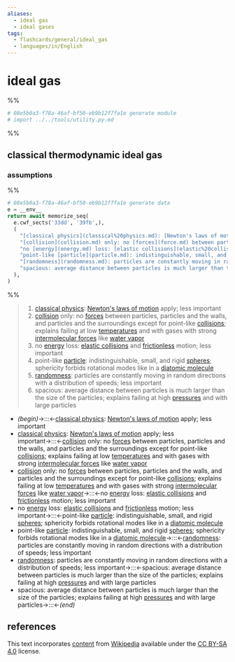 ```yaml
---
aliases:
  - ideal gas
  - ideal gases
tags:
  - flashcards/general/ideal_gas
  - languages/in/English
---
```


# ideal gas

%%

```Python
# 08e5b0a3-f78a-46af-bf50-eb9b12f7fa1e generate module
# import ../../tools/utility.py.md
```

%%

## classical thermodynamic ideal gas

### assumptions

%%

```Python
# 08e5b0a3-f78a-46af-bf50-eb9b12f7fa1e generate data
e = __env__
return await memorize_seq(
  e.cwf_sects('33dd', '39fb',),
  (
    "[classical physics](classical%20physics.md): [Newton's laws of motion](Newton's%20laws%20of%20motion.md) apply; less important",
    "[collision](collision.md) only: no [forces](force.md) between particles, particles and the walls, and particles and the surroundings except for point-like [collisions](collision.md); explains failing at low [temperatures](temperature.md) and with gases with strong [intermolecular forces](intermolecular%20force.md) like [water vapor](water%20vapor.md)",
    "no [energy](energy.md) loss: [elastic collisions](elastic%20collision.md) and [frictionless](friction.md) motion; less important",
    "point-like [particle](particle.md): indistinguishable, small, and rigid [spheres](sphere.md); sphericity forbids rotational modes like in a [diatomic molecule](diatomic%20molecule.md)",
    "[randomness](randomness.md): particles are constantly moving in random directions with a distribution of speeds; less important",
    "spacious: average distance between particles is much larger than the size of the particles; explains failing at high [pressures](pressure.md) and with large particles",
  ),
)
```

%%

<!--08e5b0a3-f78a-46af-bf50-eb9b12f7fa1e generate section="33dd"--><!-- The following content is generated at 2023-12-13T23:09:10.754806+08:00. Any edits will be overridden! -->

> 1. [classical physics](classical%20physics.md): [Newton's laws of motion](Newton's%20laws%20of%20motion.md) apply; less important
> 2. [collision](collision.md) only: no [forces](force.md) between particles, particles and the walls, and particles and the surroundings except for point-like [collisions](collision.md); explains failing at low [temperatures](temperature.md) and with gases with strong [intermolecular forces](intermolecular%20force.md) like [water vapor](water%20vapor.md)
> 3. no [energy](energy.md) loss: [elastic collisions](elastic%20collision.md) and [frictionless](friction.md) motion; less important
> 4. point-like [particle](particle.md): indistinguishable, small, and rigid [spheres](sphere.md); sphericity forbids rotational modes like in a [diatomic molecule](diatomic%20molecule.md)
> 5. [randomness](randomness.md): particles are constantly moving in random directions with a distribution of speeds; less important
> 6. spacious: average distance between particles is much larger than the size of the particles; explains failing at high [pressures](pressure.md) and with large particles

<!--/08e5b0a3-f78a-46af-bf50-eb9b12f7fa1e-->

<!--08e5b0a3-f78a-46af-bf50-eb9b12f7fa1e generate section="39fb"--><!-- The following content is generated at 2024-01-04T20:17:51.883668+08:00. Any edits will be overridden! -->

- _(begin)_→:::←[classical physics](classical%20physics.md): [Newton's laws of motion](Newton's%20laws%20of%20motion.md) apply; less important <!--SR:!2024-02-29,58,310!2024-05-13,91,290-->
- [classical physics](classical%20physics.md): [Newton's laws of motion](Newton's%20laws%20of%20motion.md) apply; less important→:::←[collision](collision.md) only: no [forces](force.md) between particles, particles and the walls, and particles and the surroundings except for point-like [collisions](collision.md); explains failing at low [temperatures](temperature.md) and with gases with strong [intermolecular forces](intermolecular%20force.md) like [water vapor](water%20vapor.md) <!--SR:!2024-03-27,59,250!2024-03-10,68,310-->
- [collision](collision.md) only: no [forces](force.md) between particles, particles and the walls, and particles and the surroundings except for point-like [collisions](collision.md); explains failing at low [temperatures](temperature.md) and with gases with strong [intermolecular forces](intermolecular%20force.md) like [water vapor](water%20vapor.md)→:::←no [energy](energy.md) loss: [elastic collisions](elastic%20collision.md) and [frictionless](friction.md) motion; less important <!--SR:!2024-02-20,52,290!2024-04-21,83,270-->
- no [energy](energy.md) loss: [elastic collisions](elastic%20collision.md) and [frictionless](friction.md) motion; less important→:::←point-like [particle](particle.md): indistinguishable, small, and rigid [spheres](sphere.md); sphericity forbids rotational modes like in a [diatomic molecule](diatomic%20molecule.md) <!--SR:!2024-03-20,68,270!2024-02-25,45,270-->
- point-like [particle](particle.md): indistinguishable, small, and rigid [spheres](sphere.md); sphericity forbids rotational modes like in a [diatomic molecule](diatomic%20molecule.md)→:::←[randomness](randomness.md): particles are constantly moving in random directions with a distribution of speeds; less important <!--SR:!2024-04-03,78,270!2024-03-15,43,210-->
- [randomness](randomness.md): particles are constantly moving in random directions with a distribution of speeds; less important→:::←spacious: average distance between particles is much larger than the size of the particles; explains failing at high [pressures](pressure.md) and with large particles <!--SR:!2024-02-15,40,250!2024-05-11,101,290-->
- spacious: average distance between particles is much larger than the size of the particles; explains failing at high [pressures](pressure.md) and with large particles→:::←_(end)_ <!--SR:!2024-03-08,66,310!2024-04-28,82,250-->

<!--/08e5b0a3-f78a-46af-bf50-eb9b12f7fa1e-->

## references

This text incorporates [content](https://en.wikipedia.org/wiki/ideal_gas) from [Wikipedia](Wikipedia.md) available under the [CC BY-SA 4.0](https://creativecommons.org/licenses/by-sa/4.0/) license.
